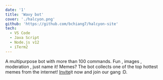 ```yaml
---
date: '1'
title: 'Wavy bot'
cover: './halcyon.png'
github: 'https://github.com/bchiang7/halcyon-site'
tech:
  - VS Code
  - Java Script
  - Node.js v12
  - iTerm2
---
```


A multipurpose bot with more than 100 commands. Fun , images , moderation , just name it! Memes? The bot collects one of the top hottest memes from the internet! [Invite](https://marketplace.visualstudio.com/items?itemName=brittanychiang.halcyon-vscode)it now and join our gang :D. 
